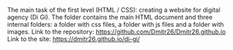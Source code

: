 The main task of the first level (HTML / CSS): creating a website for digital agency (Di Gi).
The folder contains the main HTML document and three internal folders: a folder with css files, a folder with js files and a folder with images.
Link to the repository: https://github.com/Dmitr26/Dmitr26.github.io
Link to the site: https://dmitr26.github.io/di-gi/